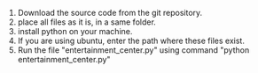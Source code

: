 1. Download the source code from the git repository.
2. place all files as it is, in a same folder.
3. install python on your machine.
4. If you are using ubuntu, enter the path where these files exist.
5. Run the file "entertainment_center.py" using command "python entertainment_center.py"
